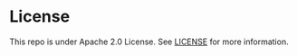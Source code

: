 # License

This repo is under Apache 2.0 License. See [LICENSE](https://github.com/hashgraph/guardian/blob/develop/LICENSE) for more information.
